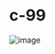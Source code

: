 # c-99

![image](https://user-images.githubusercontent.com/63299443/124341504-69d74080-dbda-11eb-9681-25a7c6784d69.png)
